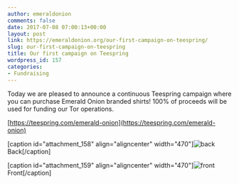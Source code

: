 ```yaml
---
author: emeraldonion
comments: false
date: 2017-07-08 07:00:13+00:00
layout: post
link: https://emeraldonion.org/our-first-campaign-on-teespring/
slug: our-first-campaign-on-teespring
title: Our first campaign on Teespring
wordpress_id: 157
categories:
- Fundraising
---
```


Today we are pleased to announce a continuous Teespring campaign where you can purchase Emerald Onion branded shirts! 100% of proceeds will be used for funding our Tor operations.


[https://teespring.com/emerald-onion](https://teespring.com/emerald-onion)




[caption id="attachment_158" align="aligncenter" width="470"]![back](https://emeraldonion.org/wp-content/uploads/2017/07/back.jpg) Back[/caption]

[caption id="attachment_159" align="aligncenter" width="470"]![front](https://emeraldonion.org/wp-content/uploads/2017/07/front.jpg) Front[/caption]
